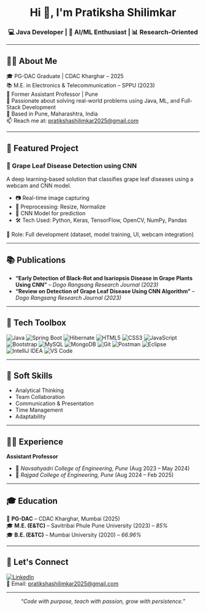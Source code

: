 <h1 align="center">Hi 👋, I'm Pratiksha Shilimkar</h1>
<h3 align="center">💻 Java Developer | 🌿 AI/ML Enthusiast | 📊 Research-Oriented</h3>

---

## 👩‍💻 About Me

🎓 PG-DAC Graduate | CDAC Kharghar – 2025  
📚 M.E. in Electronics & Telecommunication – SPPU (2023)  
💼 Former Assistant Professor | Pune  
🧠 Passionate about solving real-world problems using Java, ML, and Full-Stack Development  
📍 Based in Pune, Maharashtra, India  
📫 Reach me at: pratikshashilimkar2025@gmail.com

---

## 🔬 Featured Project

### 🍇 Grape Leaf Disease Detection using CNN
A deep learning-based solution that classifies grape leaf diseases using a webcam and CNN model.

- 📷 Real-time image capturing
- 🧪 Preprocessing: Resize, Normalize
- 🧠 CNN Model for prediction
- 🛠 Tech Used: Python, Keras, TensorFlow, OpenCV, NumPy, Pandas

📄 Role: Full development (dataset, model training, UI, webcam integration)

---

## 📚 Publications

- **“Early Detection of Black-Rot and Isariopsis Disease in Grape Plants Using CNN”** – *Dogo Rangsang Research Journal (2023)*  
- **“Review on Detection of Grape Leaf Disease Using CNN Algorithm”** – *Dogo Rangsang Research Journal (2023)*

---

## 🧰 Tech Toolbox

![Java](https://img.shields.io/badge/Java-ED8B00?style=for-the-badge&logo=java&logoColor=white)
![Spring Boot](https://img.shields.io/badge/Spring_Boot-6DB33F?style=for-the-badge&logo=spring-boot&logoColor=white)
![Hibernate](https://img.shields.io/badge/Hibernate-59666C?style=for-the-badge&logo=hibernate&logoColor=white)
![HTML5](https://img.shields.io/badge/HTML5-E34F26?style=for-the-badge&logo=html5&logoColor=white)
![CSS3](https://img.shields.io/badge/CSS3-1572B6?style=for-the-badge&logo=css3&logoColor=white)
![JavaScript](https://img.shields.io/badge/JavaScript-F7DF1E?style=for-the-badge&logo=javascript&logoColor=black)
![Bootstrap](https://img.shields.io/badge/Bootstrap-563D7C?style=for-the-badge&logo=bootstrap&logoColor=white)
![MySQL](https://img.shields.io/badge/MySQL-00758F?style=for-the-badge&logo=mysql&logoColor=white)
![MongoDB](https://img.shields.io/badge/MongoDB-4EA94B?style=for-the-badge&logo=mongodb&logoColor=white)
![Git](https://img.shields.io/badge/Git-F05032?style=for-the-badge&logo=git&logoColor=white)
![Postman](https://img.shields.io/badge/Postman-FF6C37?style=for-the-badge&logo=postman&logoColor=white)
![Eclipse](https://img.shields.io/badge/Eclipse-2C2255?style=for-the-badge&logo=eclipse&logoColor=white)
![IntelliJ IDEA](https://img.shields.io/badge/IntelliJIDEA-000000?style=for-the-badge&logo=intellij-idea&logoColor=white)
![VS Code](https://img.shields.io/badge/VSCode-007ACC?style=for-the-badge&logo=visual-studio-code&logoColor=white)

---

## 🧠 Soft Skills

- Analytical Thinking  
- Team Collaboration  
- Communication & Presentation  
- Time Management  
- Adaptability  

---

## 👩‍🏫 Experience

**Assistant Professor**  
- 🏫 *Navsahyadri College of Engineering, Pune* (Aug 2023 – May 2024)  
- 🏫 *Rajgad College of Engineering, Pune* (Aug 2024 – Feb 2025)

---

## 🎓 Education

📘 **PG-DAC** – CDAC Kharghar, Mumbai (2025)  
🎓 **M.E. (E&TC)** – Savitribai Phule Pune University (2023) – *85%*  
🎓 **B.E. (E&TC)** – Mumbai University (2020) – *66.96%*

---

## 🔗 Let's Connect

[![LinkedIn](https://img.shields.io/badge/LinkedIn-Pratiksha%20Shilimkar-blue?style=flat-square&logo=linkedin)](https://www.linkedin.com/in/pratiksha-shilimkar-9249b7262)  
📧 Email: pratikshashilimkar2025@gmail.com  

---

<p align="center"><i>“Code with purpose, teach with passion, grow with persistence.”</i></p>
